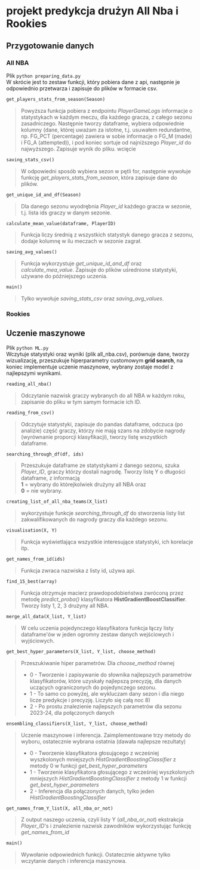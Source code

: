 # projekt predykcja drużyn All Nba i Rookies

## Przygotowanie danych
### All NBA
Plik ```python preparing_data.py```  
      W skrócie jest to zestaw funkcji, który pobiera dane z api, następnie je odpowiednio przetwarza i zapisuje do plików w formacie csv.  

```python
get_players_stats_from_season(Season)
```  
> Powyższa funkcja pobiera z endpointu *PlayerGameLogs* informacje o statystykach w każdym meczu, dla każdego gracza, z całego sezonu zasadniczego. Następnie tworzy dataframe, wybiera odpowiednie kolumny (dane, której uważam za istotne, t.j. usuwałem redundantne, np. FG_PCT (percentage) zawiera w sobie informacje o FG_M (made) i FG_A (attempted)), i pod koniec sortuje od najniższego *Player_id* do najwyższego. Zapisuje wynik do pliku. 
    wcięcie

```python
saving_stats_csv()
```
> W odpowiedni sposób wybiera sezon w pętli for, następnie wywołuje funkcję *get_players_stats_from_season*, która zapisuje dane do plików.

```python
get_unique_id_and_df(Season)
```
> Dla danego sezonu wyodrębnia *Player_id* każdego gracza w sezonie, t.j. lista ids graczy w danym sezonie.

```python
calculate_mean_value(dataframe, PlayerID)
```

> Funkcja liczy średnią z wszystkich statystyk danego gracza z sezonu, dodaje kolumnę w ilu meczach w sezonie zagrał.

```python
saving_avg_values()
```
> Funkcja wykorzystuje *get_unique_id_and_df* oraz *calculate_mea_value*. Zapisuje do plików uśrednione statystyki, używane do późniejszego uczenia. 

```python
main()
``` 
> Tylko wywołuje *saving_stats_csv* oraz *saving_avg_values*.

### Rookies

## Uczenie maszynowe
Plik ```python ML.py```  
Wczytuje statystyki oraz wyniki (plik all_nba.csv), porównuje dane, tworzy wizualizację, przeszukuje hiperparametry customowym **grid search**, 
na koniec implementuje uczenie maszynowe, wybrany zostaje model z najlepszymi wynikami. 


```python
reading_all_nba()
``` 
> Odczytanie nazwisk graczy wybranych do all NBA w każdym roku, zapisanie do pliku w tym samym formacie ich ID. 

```python
reading_from_csv()
``` 
> Odczytuje statystyki, zapisuje do pandas dataframe, odczuca (po analizie) część graczy, którzy nie mają szans na zdobycie nagrody (wyrównanie proporcji klasyfikacji), tworzy listę wszystkich dataframe. 

```python 
searching_through_df(df, ids)
``` 

> Przeszukuje dataframe ze statystykami z danego sezonu, szuka *Player_ID*, graczy którzy dostali nagrodę. Tworzy listę Y o długości dataframe, z informacją  
**1** = wybrany do którejkolwiek drużyny all NBA oraz  
**0** = nie wybrany. 

```python
creating_list_of_all_nba_teams(X_list)
```
 
> wykorzystuje funkcje *searching_through_df* do stworzenia listy list zakwalifikowanych do nagrody graczy dla każdego sezonu.

```python
visualisation(X, Y)
```
> Funkcja wyświetlająca wszystkie interesujące statystyki, ich korelacje itp.

```python
get_names_from_id(ids)
```
> Funkcja zwraca nazwiska z listy id, używa api.

```python
find_15_best(array)
```
> Funkcja otrzymuje macierz prawdopodobieństwa zwróconą przez metodę *predict_proba()* klasyfikatora **HistGradientBoostClassifier**. Tworzy listy 1, 2, 3 drużyny all NBA. 

```python
merge_all_data(X_list, Y_list)
```
> W celu uczenia pojedynczego klasyfikatora funkcja łączy listy dataframe'ów w jeden ogromny zestaw danych wejściowych i wyjściowych.


```python
get_best_hyper_parameters(X_list, Y_list, choose_method)
```
> Przeszukiwanie hiper parametrów. Dla *choose_method* równej
>- 0 - Tworzenie i zapisywanie do słownika najlepszych parametrów klasyfikatorów, które uzyskały najlepszą precyzję, dla danych uczących ograniczonych do pojedynczego sezonu.
>- 1 - To samo co powyżej, ale wykluczam dany sezon i dla niego licze predykcje i precyzję. Liczyło się całą noc 8\)
>- 2 - Po prostu znalezienie najlepszych parametrów dla sezonu 2023-24, dla połączonych danych

```python
ensembling_classifiers(X_list, Y_list, choose_method)
```
> Uczenie maszynowe i inferencja. Zaimplementowane trzy metody do wyboru, ostatecznie wybrana ostatnia (dawała najlepsze rezultaty)
>- 0 - Tworzenie klasyfikatora głosującego z wcześniej wyszkolonych mniejszych *HistGradientBoostingClassifier* z metody 0 w funkcji *get_best_hyper_parameters*
>- 1 - Tworzenie klasyfikatora głosującego z wcześniej wyszkolonych mniejszych *HistGradientBoostingClassifier* z metody 1 w funkcji *get_best_hyper_parameters*
>- 2 - Inferencja dla połączonych danych, tylko jeden *HistGradientBoostingClassifier*

```python
get_names_from_Y_list(X, all_nba_or_not)
```
> Z output naszego uczenia, czyli listy Y (*all_nba_or_not*) ekstrakcja *Player_ID*'s i znalezienie nazwisk zawodników wykorzystując funkcję *get_names_from_id*

```python
main()
```
> Wywołanie odpowiednich funkcji. Ostatecznie aktywne tylko wczytanie danych i inferencja maszynowa. 
